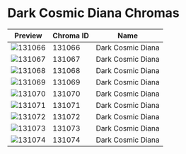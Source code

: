 # Dark Cosmic Diana Chromas



| Preview | Chroma ID | Name |
|---------|-----------|------|
| ![131066](https://raw.communitydragon.org/latest/plugins/rcp-be-lol-game-data/global/default/v1/champion-chroma-images/131/131066.png) | 131066 | Dark Cosmic Diana |
| ![131067](https://raw.communitydragon.org/latest/plugins/rcp-be-lol-game-data/global/default/v1/champion-chroma-images/131/131067.png) | 131067 | Dark Cosmic Diana |
| ![131068](https://raw.communitydragon.org/latest/plugins/rcp-be-lol-game-data/global/default/v1/champion-chroma-images/131/131068.png) | 131068 | Dark Cosmic Diana |
| ![131069](https://raw.communitydragon.org/latest/plugins/rcp-be-lol-game-data/global/default/v1/champion-chroma-images/131/131069.png) | 131069 | Dark Cosmic Diana |
| ![131070](https://raw.communitydragon.org/latest/plugins/rcp-be-lol-game-data/global/default/v1/champion-chroma-images/131/131070.png) | 131070 | Dark Cosmic Diana |
| ![131071](https://raw.communitydragon.org/latest/plugins/rcp-be-lol-game-data/global/default/v1/champion-chroma-images/131/131071.png) | 131071 | Dark Cosmic Diana |
| ![131072](https://raw.communitydragon.org/latest/plugins/rcp-be-lol-game-data/global/default/v1/champion-chroma-images/131/131072.png) | 131072 | Dark Cosmic Diana |
| ![131073](https://raw.communitydragon.org/latest/plugins/rcp-be-lol-game-data/global/default/v1/champion-chroma-images/131/131073.png) | 131073 | Dark Cosmic Diana |
| ![131074](https://raw.communitydragon.org/latest/plugins/rcp-be-lol-game-data/global/default/v1/champion-chroma-images/131/131074.png) | 131074 | Dark Cosmic Diana |